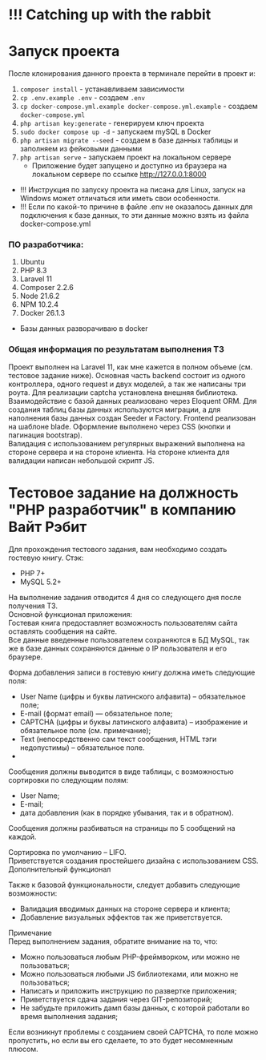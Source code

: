 # !!! Catching up with the rabbit

# Запуск проекта
После клонирования данного проекта в терминале перейти в проект и:
1. `composer install` - устанавливаем зависимости
2. `cp .env.example .env` - создаем `.env`
3. `cp docker-compose.yml.example docker-compose.yml.example` - создаем `docker-compose.yml`
4. `php artisan key:generate` - генерируем ключ проекта
5. `sudo docker compose up -d` - запускаем mySQL в Docker
6. `php artisan migrate --seed` - создаем в базе данных таблицы и заполняем из фейковыми данными
7. `php artisan serve` - запускаем проект на локальном сервере
    * Приложение будет запущено и доступно из браузера на локальном сервере по ссылке http://127.0.0.1:8000

* !!! Инструкция по запуску проекта на писана для Linux, запуск на Windows может отличаться или иметь свои особенности.  
* !!! Если по какой-то причине в файле .env не оказалось данных для подключения к базе данных, то эти данные можно взять из файла docker-compose.yml  

### ПО разработчика:

1. Ubuntu
2. PHP 8.3
3. Laravel 11
4. Composer 2.2.6
5. Node 21.6.2
6. NPM 10.2.4
7. Docker 26.1.3
* Базы данных разворачиваю в docker

### Общая информация по результатам выполнения ТЗ

Проект выполнен на Laravel 11, как мне кажется в полном объеме (см. тестовое задание ниже).
Основная часть backend состоит из одного контроллера, одного request и двух моделей, а так же написаны три роута.
Для реализации captcha установлена внешняя библиотека.
Взаимодействие с базой данных реализовано через Eloquent ORM.
Для создания таблиц базы данных используются миграции, а для наполнения базы данных создан Seeder и Factory.
Frontend реализован на шаблоне blade. Оформление выполнено через CSS (кнопки и пагинация bootstrap).  
Валидация с использованием регулярных выражений выполнена на стороне сервера и на стороне клиента. На стороне клиента для валидации написан небольшой скрипт JS.

# Тестовое задание на должность "PHP разработчик" в компанию Вайт Рэбит
Для прохождения тестового задания, вам необходимо создать гостевую книгу.
Стэк:
- PHP 7+
- MySQL 5.2+

На выполнение задания отводится 4 дня со следующего дня после получения ТЗ.  
Основной функционал приложения:  
Гостевая книга предоставляет возможность пользователям сайта оставлять сообщения на сайте.  
Все данные введенные пользователем сохраняются в БД MySQL, так же в базе данных сохраняются данные о IP пользователя и его браузере.  

Форма добавления записи в гостевую книгу должна иметь следующие поля:
- User Name (цифры и буквы латинского алфавита) – обязательное поле;  
- E-mail (формат email) — обязательное поле;  
- CAPTCHA (цифры и буквы латинского алфавита) – изображение и обязательное поле (см. примечание);  
- Text (непосредственно сам текст сообщения, HTML тэги недопустимы) – обязательное поле.  
- 
Сообщения должны выводится в виде таблицы, с возможностью сортировки по следующим полям:
- User Name;
- E-mail;
- дата добавления (как в порядке убывания, так и в обратном).

Сообщения должны разбиваться на страницы по 5 сообщений на каждой.  

Сортировка по умолчанию – LIFO.  
Приветствуется создания простейшего дизайна с использованием CSS.  
Дополнительный функционал

Также к базовой функциональности, следует добавить следующие возможности:
- Валидация вводимых данных на стороне сервера и клиента;
- Добавление визуальных эффектов так же приветствуется.

Примечание  
Перед выполнением задания, обратите внимание на то, что:
- Можно пользоваться любым PHP-фреймворком, или можно не пользоваться;
- Можно пользоваться любыми JS библиотеками, или можно не пользоваться;
- Написать и приложить инструкцию по развертке приложения;
- Приветствуется сдача задания через GIT-репозиторий;
- Не забудьте приложить дамп базы данных, с которой работали во время выполнения задания;

Если возникнут проблемы с созданием своей CAPTCHA, то поле можно пропустить, но
если вы его сделаете, то это будет несомненным плюсом.






